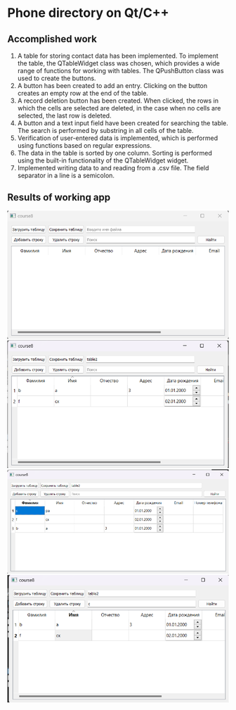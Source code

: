 # Phone directory on Qt/C++
## Accomplished work
1. A table for storing contact data has been implemented. To implement the table, the QTableWidget class was chosen, which provides a wide range of functions for working with tables. The QPushButton class was used to create the buttons.
2. A button has been created to add an entry. Clicking on the button creates an empty row at the end of the table.
3. A record deletion button has been created. When clicked, the rows in which the cells are selected are deleted, in the case when no cells are selected, the last row is deleted.
4. A button and a text input field have been created for searching the table. The search is performed by substring in all cells of the table.
5. Verification of user-entered data is implemented, which is performed using functions based on regular expressions.
6. The data in the table is sorted by one column. Sorting is performed using the built-in functionality of the QTableWidget widget.
7. Implemented writing data to and reading from a .csv file. The field separator in a line is a semicolon.
## Results of working app

![Pic. 1](https://github.com/StanleyStanMarsh/phone-directory/blob/main/pictures/pic1.png)
![Pic. 5](https://github.com/StanleyStanMarsh/phone-directory/blob/main/pictures/pic5.png)
![Pic. 6](https://github.com/StanleyStanMarsh/phone-directory/blob/main/pictures/pic6.png)
![Pic. 7](https://github.com/StanleyStanMarsh/phone-directory/blob/main/pictures/pic7.png)
